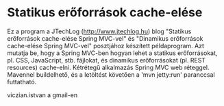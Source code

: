Statikus erőforrások cache-elése
================================

Ez a program a JTechLog (<http://www.jtechlog.hu>) blog "Statikus erőforrások cache-elése Spring MVC-vel" és
 "Dinamikus erőforrások cache-elése Spring MVC-vel" posztjához készített
példaprogram. Azt mutatja be, hogy a Spring MVC-ben hogyan lehet a statikus erőforrásokat, pl. CSS, JavaScript, stb. fájlokat, és
 dinamikus erőforrásokat (pl. REST resources) cache-elni.
Kétrétegű alkalmazás Spring MVC web réteggel. Mavennel buildelhető, és a letöltést követően a
'mvn jetty:run' paranccsal futtatható.

viczian.istvan a gmail-en


